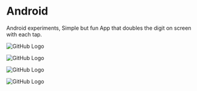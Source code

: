    # Android  
Android experiments, Simple but fun  App that doubles the digit on screen with each  tap.         

![GitHub Logo](https://raw.githubusercontent.com/hkbiet/Android/master/NayaWala/Screenshot_2020-05-13-10-22-45-452_com.example.nayawala.jpg)


![GitHub Logo](https://raw.githubusercontent.com/hkbiet/Android/master/NayaWala/Screenshot_2020-05-13-10-23-00-089_com.example.nayawala.jpg)


![GitHub Logo](https://raw.githubusercontent.com/hkbiet/Android/master/NayaWala/Screenshot_2020-05-13-10-23-06-620_com.example.nayawala.jpg)


![GitHub Logo](https://raw.githubusercontent.com/hkbiet/Android/master/NayaWala/Screenshot_2020-05-13-10-23-14-067_com.example.nayawala.jpg)

